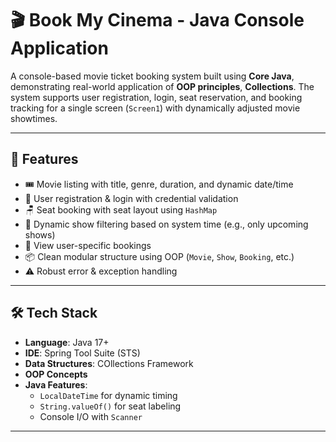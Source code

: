 # 🎬 Book My Cinema - Java Console Application

A console-based movie ticket booking system built using **Core Java**, demonstrating real-world application of **OOP principles**, **Collections**. The system supports user registration, login, seat reservation, and booking tracking for a single screen (`Screen1`) with dynamically adjusted movie showtimes.

---

## 📌 Features

- 🎟️ Movie listing with title, genre, duration, and dynamic date/time
- 👤 User registration & login with credential validation
- 🪑 Seat booking with seat layout using `HashMap`
- 📆 Dynamic show filtering based on system time (e.g., only upcoming shows)
- 🧾 View user-specific bookings
- 📦 Clean modular structure using OOP (`Movie`, `Show`, `Booking`, etc.)
- ⚠️ Robust error & exception handling

---

## 🛠️ Tech Stack

- **Language**: Java 17+  
- **IDE**: Spring Tool Suite (STS) 
- **Data Structures**: COllections Framework 
- **OOP Concepts**
- **Java Features**:  
  - `LocalDateTime` for dynamic timing  
  - `String.valueOf()` for seat labeling  
  - Console I/O with `Scanner`
---

